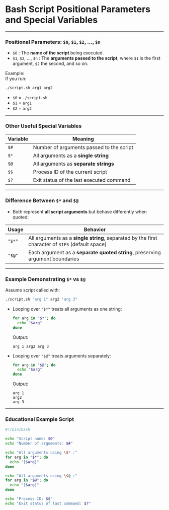 # Bash Script Positional Parameters and Special Variables
---
### Positional Parameters: `$0`, `$1`, `$2`, ..., `$n`

- `$0` : The **name of the script** being executed.
- `$1`, `$2`, ..., `$n` : The **arguments passed to the script**, where `$1` is the first argument, `$2` the second, and so on.

Example:  
If you run:

```bash
./script.sh arg1 arg2
```

- `$0` = `./script.sh`
- `$1` = `arg1`
- `$2` = `arg2`
---
### Other Useful Special Variables

|Variable|Meaning|
|---|---|
|`$#`|Number of arguments passed to the script|
|`$*`|All arguments as a **single string**|
|`$@`|All arguments as **separate strings**|
|`$$`|Process ID of the current script|
|`$?`|Exit status of the last executed command|

---

### Difference Between `$*` and `$@`

- Both represent **all script arguments** but behave differently when quoted:

|Usage|Behavior|
|---|---|
|`"$*"`|All arguments as a **single string**, separated by the first character of `$IFS` (default space)|
|`"$@"`|Each argument as a **separate quoted string**, preserving argument boundaries|

---
### Example Demonstrating `$*` vs `$@`

Assume script called with:

```bash
./script.sh "arg 1" arg2 "arg 3"
```

- Looping over `"$*"` treats all arguments as one string:
    
    ```bash
    for arg in "$*"; do
      echo "$arg"
    done
    ```
    
    Output:
    
    ```
    arg 1 arg2 arg 3
    ```
    
- Looping over `"$@"` treats arguments separately:
    
    ```bash
    for arg in "$@"; do
      echo "$arg"
    done
    ```
    
    Output:
    
    ```
    arg 1
    arg2
    arg 3
    ```

---

### Educational Example Script

```bash
#!/bin/bash

echo "Script name: $0"
echo "Number of arguments: $#"

echo "All arguments using \$* :"
for arg in "$*"; do
  echo "[$arg]"
done

echo "All arguments using \$@ :"
for arg in "$@"; do
  echo "[$arg]"
done

echo "Process ID: $$"
echo "Exit status of last command: $?"

```
